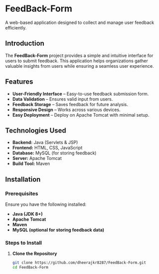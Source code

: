 # FeedBack-Form

A web-based application designed to collect and manage user feedback efficiently.

## Introduction

The **FeedBack-Form** project provides a simple and intuitive interface for users to submit feedback. This application helps organizations gather valuable insights from users while ensuring a seamless user experience.

## Features

- **User-Friendly Interface** – Easy-to-use feedback submission form.
- **Data Validation** – Ensures valid input from users.
- **Feedback Storage** – Saves feedback for future analysis.
- **Responsive Design** – Works across various devices.
- **Easy Deployment** – Deploy on Apache Tomcat with minimal setup.

## Technologies Used

- **Backend:** Java (Servlets & JSP)
- **Frontend:** HTML, CSS, JavaScript
- **Database:** MySQL (for storing feedback)
- **Server:** Apache Tomcat
- **Build Tool:** Maven

## Installation

### Prerequisites
Ensure you have the following installed:
- **Java (JDK 8+)**
- **Apache Tomcat**
- **Maven**
- **MySQL (optional for storing feedback data)**

### Steps to Install

1. **Clone the Repository**
   ```bash
   git clone https://github.com/dheerajkr8287/FeedBack-Form.git
   cd FeedBack-Form
